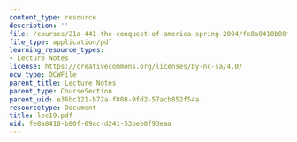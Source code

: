 ```yaml
---
content_type: resource
description: ''
file: /courses/21a-441-the-conquest-of-america-spring-2004/fe8a8410b80f09acd24153beb0f93eaa_lec19.pdf
file_type: application/pdf
learning_resource_types:
- Lecture Notes
license: https://creativecommons.org/licenses/by-nc-sa/4.0/
ocw_type: OCWFile
parent_title: Lecture Notes
parent_type: CourseSection
parent_uid: e36bc121-b72a-f808-9fd2-57acb852f54a
resourcetype: Document
title: lec19.pdf
uid: fe8a8410-b80f-09ac-d241-53beb0f93eaa
---
```

